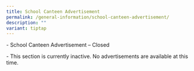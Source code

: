 ```yaml
---
title: School Canteen Advertisement
permalink: /general-information/school-canteen-advertisement/
description: ""
variant: tiptap
---
```

<p>- School Canteen Advertisement – Closed</p>
<p></p>
<p>- This section is currently inactive. No advertisements are available
at this time.</p>